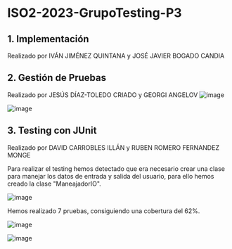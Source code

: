 # ISO2-2023-GrupoTesting-P3

## 1. Implementación
   
Realizado por IVÁN JIMÉNEZ QUINTANA y JOSÉ JAVIER BOGADO CANDIA

## 2. Gestión de Pruebas
   
Realizado por JESÚS DÍAZ-TOLEDO CRIADO y GEORGI ANGELOV
![image](https://github.com/werth2002/ISO2023_B01_Testing_P3/assets/39058929/a1491575-143f-4d7b-b1b1-d5adccddd1ea)

![image](https://github.com/werth2002/ISO2023_B01_Testing_P3/assets/39058929/50d77bda-919c-4856-82ba-94149b7ff626)

## 3. Testing con JUnit
   
Realizado por DAVID CARROBLES ILLÁN y RUBEN ROMERO FERNANDEZ MONGE

Para realizar el testing hemos detectado que era necesario crear una clase para manejar los datos de entrada y salida del usuario, para ello hemos creado la clase "ManeajadorIO".

![image](https://github.com/werth2002/ISO2023_B01_Testing_P3/assets/127775042/cdcf4d82-2be7-4e87-a754-9e69767af6b6)

Hemos realizado 7 pruebas, consiguiendo una cobertura del 62%.

![image](https://github.com/werth2002/ISO2023_B01_Testing_P3/assets/127775042/cae672f6-f17d-4f88-9309-c7d04f01efcf)

![image](https://github.com/werth2002/ISO2023_B01_Testing_P3/assets/127775042/5123f5c0-9e04-474e-93cf-4c3db434c8ff)


